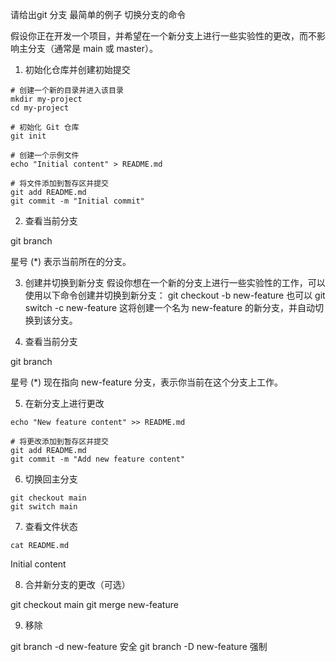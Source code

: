 请给出git 分支 最简单的例子 切换分支的命令

假设你正在开发一个项目，并希望在一个新分支上进行一些实验性的更改，而不影响主分支（通常是 main 或 master）。

1. 初始化仓库并创建初始提交
```
# 创建一个新的目录并进入该目录
mkdir my-project
cd my-project

# 初始化 Git 仓库
git init

# 创建一个示例文件
echo "Initial content" > README.md

# 将文件添加到暂存区并提交
git add README.md
git commit -m "Initial commit"
```
2. 查看当前分支

git branch

星号 (*) 表示当前所在的分支。

3. 创建并切换到新分支
假设你想在一个新的分支上进行一些实验性的工作，可以使用以下命令创建并切换到新分支：
git checkout -b new-feature
也可以
git switch -c new-feature
这将创建一个名为 new-feature 的新分支，并自动切换到该分支。


4. 查看当前分支

git branch

星号 (*) 现在指向 new-feature 分支，表示你当前在这个分支上工作。

5. 在新分支上进行更改
```
echo "New feature content" >> README.md

# 将更改添加到暂存区并提交
git add README.md
git commit -m "Add new feature content"
```

6. 切换回主分支
```
git checkout main
git switch main
```

7. 查看文件状态
```
cat README.md
```
Initial content

8.  合并新分支的更改（可选）

git checkout main
git merge new-feature

9. 移除

git branch -d new-feature 安全
git branch -D new-feature 强制


